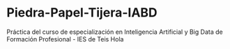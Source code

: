 # Piedra-Papel-Tijera-IABD
Práctica del curso de especialización en Inteligencia Artificial y Big Data de Formación Profesional - IES de Teis
Hola